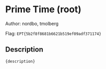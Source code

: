 # Prime Time (root)
Author: nordbo, tmolberg

Flag: `EPT{5b2f8f8681b6621b519ef09adf371174}`
## Description
```
{description}
```


